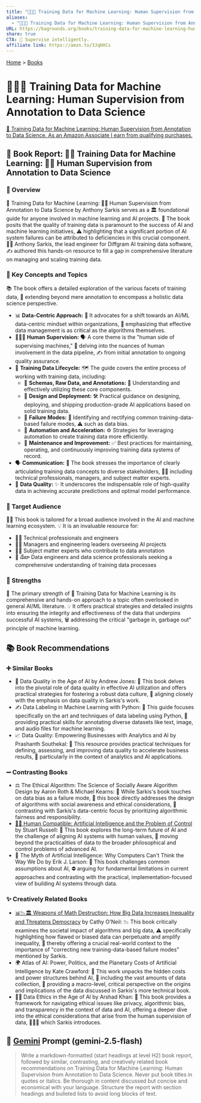 ```yaml
---
title: "🤖🧑‍🏫 Training Data for Machine Learning: Human Supervision from Annotation to Data Science"
aliases:
  - "🤖🧑‍🏫 Training Data for Machine Learning: Human Supervision from Annotation to Data Science"
URL: https://bagrounds.org/books/training-data-for-machine-learning-human-supervision-from-annotation-to-data-science
share: true
CTA: 🤖 Supervise intelligently.
affiliate link: https://amzn.to/3JqHXCs
---
```

[Home](../index.md) > [Books](./index.md)  
# 🤖🧑‍🏫 Training Data for Machine Learning: Human Supervision from Annotation to Data Science  
[🛒 Training Data for Machine Learning: Human Supervision from Annotation to Data Science. As an Amazon Associate I earn from qualifying purchases.](https://amzn.to/3JqHXCs)  
  
## 📖 Book Report: 🏋️‍♀️ Training Data for Machine Learning: 🧑‍💻 Human Supervision from Annotation to Data Science  
  
### 📝 Overview  
📖 Training Data for Machine Learning: 🧑‍💻 Human Supervision from Annotation to Data Science by Anthony Sarkis serves as a 🏛 foundational guide for anyone involved in machine learning and AI projects. 🎯 The book posits that the quality of training data is paramount to the success of AI and machine learning initiatives, ⚠️ highlighting that a significant portion of AI system failures can be attributed to deficiencies in this crucial component. 🧑‍🔧 Anthony Sarkis, the lead engineer for Diffgram AI training data software, ✍️ authored this hands-on resource to fill a gap in comprehensive literature on managing and scaling training data.  
  
### 🔑 Key Concepts and Topics  
📚 The book offers a detailed exploration of the various facets of training data, 🔭 extending beyond mere annotation to encompass a holistic data science perspective.  
* 📊 **Data-Centric Approach:** 🧠 It advocates for a shift towards an AI/ML data-centric mindset within organizations, 🏢 emphasizing that effective data management is as critical as the algorithms themselves.  
* 🧑‍🤝‍🧑 **Human Supervision:** 🗣️ A core theme is the "human side of supervising machines," 🧐 delving into the nuances of human involvement in the data pipeline, ✍️ from initial annotation to ongoing quality assurance.  
* 🔄 **Training Data Lifecycle:** 🗺️ The guide covers the entire process of working with training data, including:  
    * 🧱 **Schemas, Raw Data, and Annotations:** 🧐 Understanding and effectively utilizing these core components.  
    * 🚀 **Design and Deployment:** 🛠️ Practical guidance on designing, deploying, and shipping production-grade AI applications based on solid training data.  
    * 🚨 **Failure Modes:** 🐞 Identifying and rectifying common training-data-based failure modes, ⚠️ such as data bias.  
    * 🤖 **Automation and Acceleration:** ⚙️ Strategies for leveraging automation to create training data more efficiently.  
    * 💾 **Maintenance and Improvement:** ✅ Best practices for maintaining, operating, and continuously improving training data systems of record.  
* 🗣️ **Communication:** 📢 The book stresses the importance of clearly articulating training data concepts to diverse stakeholders, 🧑‍💼 including technical professionals, managers, and subject matter experts.  
* 💯 **Data Quality:** ✨ It underscores the indispensable role of high-quality data in achieving accurate predictions and optimal model performance.  
  
### 🎯 Target Audience  
🧑‍🎓 This book is tailored for a broad audience involved in the AI and machine learning ecosystem. 💡 It is an invaluable resource for:  
* 🧑‍💻 Technical professionals and engineers  
* 👨‍💼 Managers and engineering leaders overseeing AI projects  
* 👨‍🏫 Subject matter experts who contribute to data annotation  
* 🧑‍ డేటా Data engineers and data science professionals seeking a comprehensive understanding of training data processes  
  
### 💪 Strengths  
🥇 The primary strength of 📖 Training Data for Machine Learning is its comprehensive and hands-on approach to a topic often overlooked in general AI/ML literature. 💡 It offers practical strategies and detailed insights into ensuring the integrity and effectiveness of the data that underpins successful AI systems, 🗑️ addressing the critical "garbage in, garbage out" principle of machine learning.  
  
## 📚 Book Recommendations  
  
### ➕ Similar Books  
* 💯 Data Quality in the Age of AI by Andrew Jones: 🧠 This book delves into the pivotal role of data quality in effective AI utilization and offers practical strategies for fostering a robust data culture, 🤝 aligning closely with the emphasis on data quality in Sarkis's work.  
* ✍️ Data Labeling in Machine Learning with Python: 🐍 This guide focuses specifically on the art and techniques of data labeling using Python, 🎨 providing practical skills for annotating diverse datasets like text, image, and audio files for machine learning.  
* 📈 Data Quality: Empowering Businesses with Analytics and AI by Prashanth Southekal: 💼 This resource provides practical techniques for defining, assessing, and improving data quality to accelerate business results, 🎯 particularly in the context of analytics and AI applications.  
  
### ➖ Contrasting Books  
* ⚖️ The Ethical Algorithm: The Science of Socially Aware Algorithm Design by Aaron Roth & Michael Kearns: 🤖 While Sarkis's book touches on data bias as a failure mode, 📢 this book directly addresses the design of algorithms with social awareness and ethical considerations, 🤝 contrasting with Sarkis's data-centric focus by prioritizing algorithmic fairness and responsibility.  
* [🤖🧑‍ Human Compatible: Artificial Intelligence and the Problem of Control](./human-compatible-artificial-intelligence-and-the-problem-of-control.md) by Stuart Russell: 🤔 This book explores the long-term future of AI and the challenge of aligning AI systems with human values, 🚀 moving beyond the practicalities of data to the broader philosophical and control problems of advanced AI.  
* 🤨 The Myth of Artificial Intelligence: Why Computers Can't Think the Way We Do by Erik J. Larson: 🧠 This book challenges common assumptions about AI, ⛔ arguing for fundamental limitations in current approaches and contrasting with the practical, implementation-focused view of building AI systems through data.  
  
### ✨ Creatively Related Books  
* [📊📉🏛️ Weapons of Math Destruction: How Big Data Increases Inequality and Threatens Democracy](./weapons-of-math-destruction-how-big-data-increases-inequality-and-threatens-democracy.md) by Cathy O'Neil: 📉 This book critically examines the societal impact of algorithms and big data, ⚠️ specifically highlighting how flawed or biased data can perpetuate and amplify inequality, 📣 thereby offering a crucial real-world context to the importance of "correcting new training-data-based failure modes" mentioned by Sarkis.  
* 🌍 Atlas of AI: Power, Politics, and the Planetary Costs of Artificial Intelligence by Kate Crawford: 🔋 This work unpacks the hidden costs and power structures behind AI, 💾 including the vast amounts of data collection, 🔎 providing a macro-level, critical perspective on the origins and implications of the data discussed in Sarkis's more technical book.  
* 🧑‍⚖️ Data Ethics in the Age of AI by Arshad Khan: 🤝 This book provides a framework for navigating ethical issues like privacy, algorithmic bias, and transparency in the context of data and AI, offering a deeper dive into the ethical considerations that arise from the human supervision of data, 🧑‍🤝‍🧑 which Sarkis introduces.  
  
## 💬 [Gemini](../software/gemini.md) Prompt (gemini-2.5-flash)  
> Write a markdown-formatted (start headings at level H2) book report, followed by similar, contrasting, and creatively related book recommendations on Training Data for Machine Learning: Human Supervision from Annotation to Data Science. Never put book titles in quotes or italics. Be thorough in content discussed but concise and economical with your language. Structure the report with section headings and bulleted lists to avoid long blocks of text.